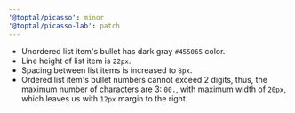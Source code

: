 ```yaml
---
'@toptal/picasso': minor
'@toptal/picasso-lab': patch
---
```


- Unordered list item's bullet has dark gray `#455065` color.
- Line height of list item is `22px`.
- Spacing between list items is increased to `8px`.
- Ordered list item's bullet numbers cannot exceed 2 digits, thus, the maximum
  number of characters are 3: `00.`, with maximum width of `20px`, which leaves
  us with `12px` margin to the right.
